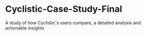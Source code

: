 # Cyclistic-Case-Study-Final
A study of how Cyclistic's users compare, a detailed analysis and actionable insights

